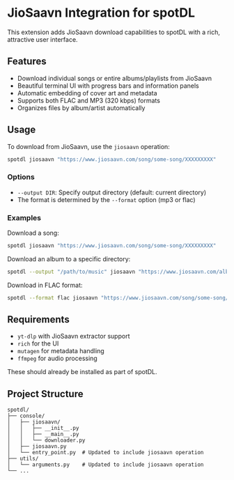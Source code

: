 # JioSaavn Integration for spotDL

This extension adds JioSaavn download capabilities to spotDL with a rich, attractive user interface.

## Features

- Download individual songs or entire albums/playlists from JioSaavn
- Beautiful terminal UI with progress bars and information panels
- Automatic embedding of cover art and metadata
- Supports both FLAC and MP3 (320 kbps) formats
- Organizes files by album/artist automatically

## Usage

To download from JioSaavn, use the `jiosaavn` operation:

```bash
spotdl jiosaavn "https://www.jiosaavn.com/song/some-song/XXXXXXXXX"
```

### Options

- `--output DIR`: Specify output directory (default: current directory)
- The format is determined by the `--format` option (mp3 or flac)

### Examples

Download a song:
```bash
spotdl jiosaavn "https://www.jiosaavn.com/song/some-song/XXXXXXXXX"
```

Download an album to a specific directory:
```bash
spotdl --output "/path/to/music" jiosaavn "https://www.jiosaavn.com/album/some-album/XXXXXXXXX"
```

Download in FLAC format:
```bash
spotdl --format flac jiosaavn "https://www.jiosaavn.com/song/some-song/XXXXXXXXX"
```

## Requirements

- `yt-dlp` with JioSaavn extractor support
- `rich` for the UI
- `mutagen` for metadata handling
- `ffmpeg` for audio processing

These should already be installed as part of spotDL.

## Project Structure

```
spotdl/
├── console/
│   ├── jiosaavn/
│   │   ├── __init__.py
│   │   ├── __main__.py
│   │   └── downloader.py
│   ├── jiosaavn.py
│   └── entry_point.py  # Updated to include jiosaavn operation
├── utils/
│   └── arguments.py    # Updated to include jiosaavn operation
└── ...
```